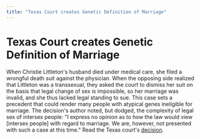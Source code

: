 ```yaml
---
title: "Texas Court creates Genetic Definition of Marriage"
---
```


# Texas Court creates Genetic Definition of Marriage

When Christie Littleton's husband died under medical care, she filed a wrongful death suit against the physician. When the opposing side realized that Littleton was a transsexual, they asked the court to dismiss her suit on the basis that legal change of sex is impossible, so her marriage was invalid, and she thus lacked legal standing to sue. This case sets a precedent that could render many people with atypical genes ineligible for marriage. The decision's author noted, but dodged, the complexity of legal sex of intersex people: "I express no opinion as to how the law would view [intersex people] with regard to marriage. We are, however, not presented with such a case at this time." Read the Texas court's  [decision][1].

 [1]: http://www5.law.com/tx/sub/opinions/fulltext/civil/1999d/04-99-00010.htm